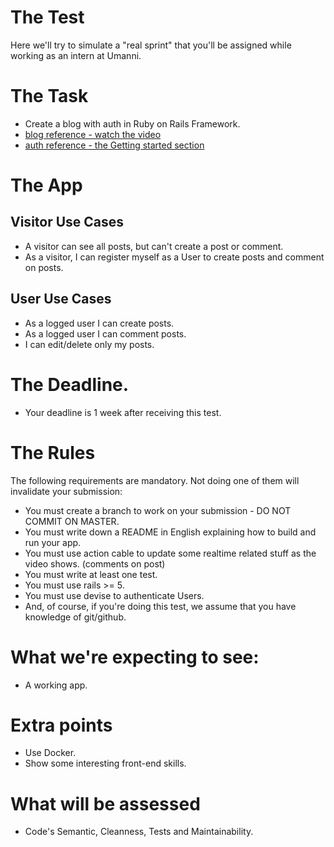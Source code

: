 # The Test
Here we'll try to simulate a "real sprint" that you'll be assigned while working as an intern at Umanni.
# The Task
- Create a blog with auth in Ruby on Rails Framework.
- [blog reference - watch the video](http://rubyonrails.org/)
- [auth reference - the Getting started section](https://github.com/plataformatec/devise#getting-started)
# The App
## Visitor Use Cases
- A visitor can see all posts, but can't create a post or comment.
- As a visitor, I can register myself as a User to create posts and comment on posts.
## User Use Cases
- As a logged user I can create posts.
- As a logged user I can comment posts.
- I can edit/delete only my posts.
# The Deadline.
- Your deadline is 1 week after receiving this test. 
# The Rules
The following requirements are mandatory. Not doing one of them will invalidate your submission:
- You must create a branch to work on your submission - DO NOT COMMIT ON MASTER.
- You must write down a README in English explaining how to build and run your app.
- You must use action cable to update some realtime related stuff as the video shows. (comments on post)
- You must write at least one test.
- You must use rails >= 5.
- You must use devise to authenticate Users.
- And, of course, if you're doing this test, we assume that you have knowledge of git/github.
# What we're expecting to see:
- A working app.
# Extra points
- Use Docker.
- Show some interesting front-end skills.
# What will be assessed
- Code's Semantic, Cleanness, Tests and Maintainability.
